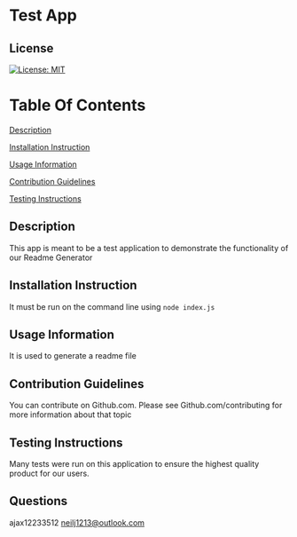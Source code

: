 # Test App
  ## License 
  [![License: MIT](https://img.shields.io/badge/License-MIT-yellow.svg)](https://opensource.org/licenses/MIT)
  # Table Of Contents
  [Description](##Description)

  [Installation Instruction](##Installation-Instruction)

  [Usage Information](##Usage-Information)

  [Contribution Guidelines](##Contribution-Guidelines)

  [Testing Instructions](##Testing-Instructions)


  ## Description
  This app is meant to be a test application to demonstrate the functionality of our Readme Generator
  ## Installation Instruction
  It must be run on the command line using `node index.js`
  ## Usage Information
  It is used to generate a readme file
  ## Contribution Guidelines
  You can contribute on Github.com. Please see Github.com/contributing for more information about that topic
  ## Testing Instructions
  Many tests were run on this application to ensure the highest quality product for our users.

  ## Questions
  ajax12233512
  neilj1213@outlook.com
    